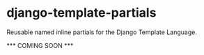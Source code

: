 # django-template-partials

Reusable named inline partials for the Django Template Language.

*** COMING SOON ***
